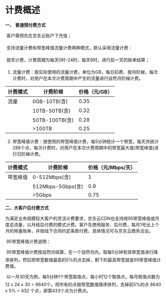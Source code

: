 # 计费概述

**一、** **普通预付费方式**

  客户需预先在京东云账户下充值；

  支持流量计费和带宽峰值流量计费两种模式，默认采用流量计费：

  按天计费，计费周期为每天0时-24时，每天6时，进行前一天的账单结算；

1)   流量计费：按实际使用的流量计费，单位为GB，每日扣费、按月阶梯，每次计费时，对用户在本次计费周期中产生的流量进行自然月阶梯计费。

| **计费模式** | **计费阶梯**   | **价格（元/GB）** |
| ------------ | -------------- | ----------------- |
| 流量         | 0GB-10TB(含)   | 0.35              |
|              | 10TB-50TB(含)  | 0.32              |
|              | 50TB-100TB(含) | 0.28              |
|              | >100TB         | 0.25              |

2)   带宽峰值计费：按使用的带宽峰值计费，每5分钟统计一个带宽，每天共统计288个点，每次计费时，对用户在本次计费周期中的带宽最大值(带宽峰值)进行日阶梯计费。

| **计费模式** | **计费阶梯**      | **价格（元/Mbps/天）** |
| ------------ | ----------------- | ---------------------- |
| 带宽峰值     | 0-512Mbps(含)     | 1                      |
|              | 512Mbps-5Gbps(含) | 0.9                    |
|              | >5Gbps            | 0.75                   |

**二、大客户后付费方式**

​        为满足业务规模较大客户的灵活计费要求，京东云CDN也支持按95带宽峰值或月度总流量，以月结后付费的模式计费。客户先使用服务、后付费，每月1号出上个月的用量账单，并按线下合同约定条款付费，具体情况可与京东云商务洽谈。

​        95带宽峰值计费说明：

  95带宽峰值计费按自然月结算，在一个自然月内，取每5分钟有效带宽值进行降序排列，然后把带宽数值最高的5%的点去掉，剩下的最高带宽就是95带宽峰值计费值。

  以一月30天为例，每5分钟1个带宽取值点，每小时12个取值点，每月取值点数为 12 x 24 x 30 = 8640个。将所有的点按带宽数值降序排列，去掉前5%的点 8640 x 5% = 432 个点，即第433个点为计费点。